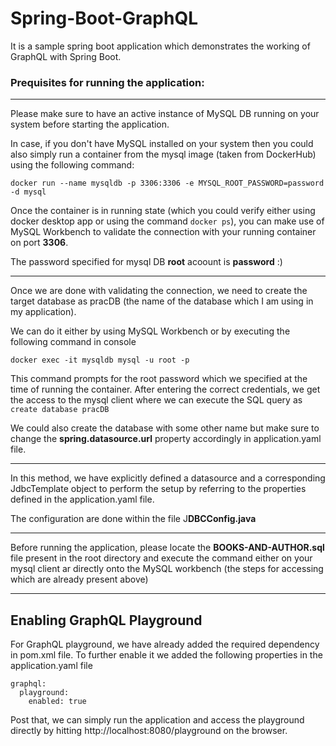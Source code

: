 # Spring-Boot-GraphQL
It is a sample spring boot application which demonstrates the working of GraphQL with Spring Boot.

### Prequisites for running the application:

---
Please make sure to have an active instance of MySQL DB running on your system before starting the application.

In case, if you don't have MySQL installed on your system then you could also simply run a container from the mysql image (taken from DockerHub) using the following command:

```docker run --name mysqldb -p 3306:3306 -e MYSQL_ROOT_PASSWORD=password -d mysql```

Once the container is in running state (which you could verify either using docker desktop app or using the command ```docker ps```), you can make use of MySQL Workbench to validate the connection with your running container on port **3306**.

The password specified for mysql DB **root** acoount is **password** :)

---
Once we are done with validating the connection, we need to create the target database as pracDB (the name of the database which I am using in my application).

We can do it either by using MySQL Workbench or by executing the following command in console

```docker exec -it mysqldb mysql -u root -p```

This command prompts for the root password which we specified at the time of running the container. After entering the correct credentials, we get the access to the mysql client where we can execute the SQL query as ```create database pracDB```

We could also create the database with some other name but make sure to change the **spring.datasource.url** property accordingly in application.yaml file.

---
In this method, we have explicitly defined a datasource and a corresponding JdbcTemplate object to perform the setup by referring to the properties defined in the application.yaml file.

The configuration are done within the file J**DBCConfig.java**

---

Before running the application, please locate the **BOOKS-AND-AUTHOR.sql** file present in the root directory and execute the command either on your mysql client ar directly onto the MySQL workbench (the steps for accessing which are already present above)

---
## Enabling GraphQL Playground

For GraphQL playground, we have already added the required dependency in pom.xml file. To further enable it we added the following properties in the application.yaml file 

```
graphql:
  playground:    
    enabled: true
```

Post that, we can simply run the application and access the playground directly by hitting http://localhost:8080/playground on the browser.
